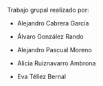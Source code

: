 Trabajo grupal realizado por:

- Alejandro Cabrera García

- Álvaro González Rando

- Alejandro Pascual Moreno

- Alicia Ruiznavarro Ambrona

- Eva Téllez Bernal
